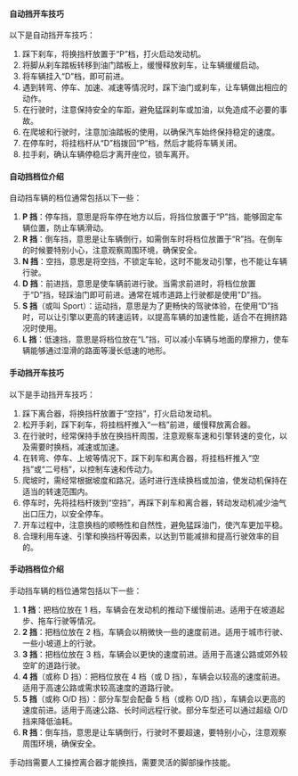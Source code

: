 <!--
 * @Author: Shu Binqi
 * @Date: 2023-04-23 21:55:37
 * @LastEditors: Shu Binqi
 * @LastEditTime: 2023-04-23 22:00:07
 * @Description: 开车技巧
 * @Version: 1.0.0
 * @FilePath: \interviewQuestionsc:\Git\interviewQuestions\工具介绍\Others\开车技巧.md
-->

#### 自动挡开车技巧

以下是自动挡开车技巧：

1. 踩下刹车，将换挡杆放置于“P”档，打火启动发动机。
1. 将脚从刹车踏板转移到油门踏板上，缓慢释放刹车，让车辆缓缓启动。
1. 将车辆挂入“D”档，即可前进。
1. 遇到转弯、停车、加速、减速等情况时，踩下油门或刹车，让车辆做出相应的动作。
1. 在行驶时，注意保持安全的车距，避免猛踩刹车或加油，以免造成不必要的事故。
1. 在爬坡和行驶时，注意加油踏板的使用，以确保汽车始终保持稳定的速度。
1. 在停车时，将挂档杆从“D”档拨回“P”档，然后才能将车辆关闭。
1. 拉手刹，确认车辆停稳后才离开座位，锁车离开。

#### 自动挡档位介绍

自动挡车辆的档位通常包括以下一些：

1. **P 挡**：停车挡，意思是将车停在地方以后，将挡位放置于“P”挡，能够固定车辆位置，防止车辆滑动。
1. **R 挡**：倒车挡，意思是让车辆倒行，如需倒车时将档位放置于“R”挡。在倒车的时候要特别小心，注意观察周围环境，确保安全。
1. **N 挡**：空挡，意思是将空挡，不锁定车轮，这时不能发动引擎，也不能让车辆行驶。
1. **D 挡**：前进挡，意思是使车辆前进行驶。当需求前进时，将档位放置于“D”挡，轻踩油门即可前进。通常在城市道路上行驶都是使用"D"挡。
1. **S 挡**（或叫 Sport）：运动挡，意思是为了更畅快的驾驶体验，在使用“D”挡时，可以让引擎以更高的转速运转，以提高车辆的加速性能，适合不在拥挤路况时使用。
1. **L 挡**：低速挡，意思是将档位放在“L”挡，可以减小车辆与地面的摩擦力，使车辆能够通过湿滑的路面等漫长低速的地形。

#### 手动挡开车技巧

以下是手动挡开车技巧：

1. 踩下离合器，将换挡杆放置于“空挡”，打火启动发动机。
1. 松开手刹，踩下刹车，将挂档杆推入“一档”前进，缓慢释放离合器。
1. 在行驶时，经常保持手放在换挡杆周围，注意观察车速和引擎转速的变化，以及需要时换档，减速或加速。
1. 在转弯、停车、上坡等情况下，踩下刹车和离合器，将挂档杆推入“空挡”或“二号档”，以控制车速和传动力。
1. 爬坡时，需经常根据坡度和路况，适时进行连续换档或加油，使发动机保持在适当的转速范围内。
1. 停车时，先将挂档杆拨到“空挡”，再踩下刹车和离合器，转动发动机减少油气出口压力，以安全停车。
1. 开车过程中，注意换档的顺畅性和自然性，避免猛踩油门，使汽车更加平稳。
1. 合理利用车速、引擎和换挡杆等因素，以达到节能减排和提高行驶效率的目的。

#### 手动挡档位介绍

手动挡车辆的档位通常包括以下一些：

1. **1 挡**：把档位放在 1 档，车辆会在发动机的推动下缓慢前进。适用于在坡道起步、拖车行驶等情况。
1. **2 挡**：把档位放在 2 档，车辆会以稍微快一些的速度前进。适用于城市行驶、一些小坡道上的行驶。
1. **3 挡**：把档位放在 3 档，车辆会以更快的速度前进。适用于高速公路或郊外较空旷的道路行驶。
1. **4 挡**（或称 D 挡）：把档位放在 4 档（或 D 挡），车辆会以较高的速度前进。适用于高速公路或需求较高速度的道路行驶。
1. **5 挡**（或称 O/D 挡）：部分车型会配备 5 档（或称 O/D 挡），车辆会以更高的速度前进。适用于高速公路、长时间远程行驶。部分车型还可以通过超级 O/D 挡来降低油耗。
1. **R 挡**：倒车挡，意思是让车辆倒行，行驶时不要超速，要特别小心，注意观察周围环境，确保安全。

手动挡需要人工操控离合器才能换挡，需要灵活的脚部操作技能。
